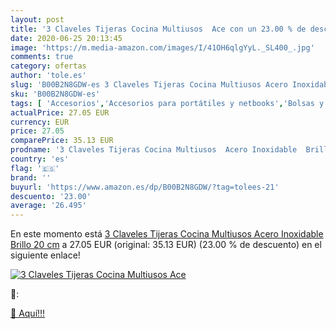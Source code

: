 ```yaml
---
layout: post
title: '3 Claveles Tijeras Cocina Multiusos  Ace con un 23.00 % de descuento'
date: 2020-06-25 20:13:45
image: 'https://m.media-amazon.com/images/I/41OH6qlgYyL._SL400_.jpg'
comments: true
category: ofertas
author: 'tole.es'
slug: 'B00B2N8GDW-es 3 Claveles Tijeras Cocina Multiusos Acero Inoxidable...'
sku: 'B00B2N8GDW-es'
tags: [ 'Accesorios','Accesorios para portátiles y netbooks','Bolsas y fundas para portátiles y netbooks','Bolígrafos, lápices y útiles de escritura','Equipaje','Informática','Mochilas','Mochilas para portátiles y netbooks','Mochilas tipo casual','Oficina y papelería','Rotuladores permanentes','Rotuladores y subrayadores','tijeras', ]
actualPrice: 27.05 EUR
currency: EUR
price: 27.05
comparePrice: 35.13 EUR
prodname: '3 Claveles Tijeras Cocina Multiusos  Acero Inoxidable  Brillo  20 cm'
country: 'es'
flag: '🇪🇸'
brand: ''
buyurl: 'https://www.amazon.es/dp/B00B2N8GDW/?tag=tolees-21'
descuento: '23.00'
average: '26.495'
---
```


En este momento está [3 Claveles Tijeras Cocina Multiusos  Acero Inoxidable  Brillo  20 cm](https://www.amazon.es/dp/B00B2N8GDW/?tag=tolees-21) a 27.05 EUR (original: 35.13 EUR) (23.00 %  de descuento) en el siguiente enlace!

[![3 Claveles Tijeras Cocina Multiusos  Ace](https://m.media-amazon.com/images/I/41OH6qlgYyL._SL400_.jpg)](https://www.amazon.es/dp/B00B2N8GDW/?tag=tolees-21)

🔎:


[🛒 Aquí!!!](https://www.amazon.es/dp/B00B2N8GDW/?tag=tolees-21)
